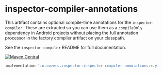 inspector-compiler-annotations
======================================

This artifact contains optional compile-time annotations for the `inspector-compiler`. 
These are extracted so you can use them as a `compileOnly` dependency in Android projects without 
placing the full annotation processor in the factory compiler artifact on your classpath.

See the `inspector-compiler` README for full documentation.

[![Maven Central](https://img.shields.io/maven-central/v/io.sweers.inspector/inspector-compiler-annotations.svg)](https://mvnrepository.com/artifact/io.sweers.inspector/inspector-compiler-annotations)
```gradle
implementation 'io.sweers.inspector:inspector-compiler-annotations:x.y.z'
```
